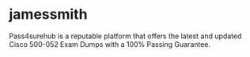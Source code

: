 # jamessmith
Pass4surehub is a reputable platform that offers the latest and updated Cisco 500-052 Exam Dumps with a 100% Passing Guarantee.
